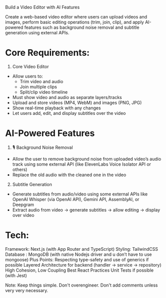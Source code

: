 Build a Video Editor with AI Features

Create a web-based video editor where users can upload videos and images, perform basic
editing operations (trim, join, clip), and apply AI-powered features such as background noise
removal and subtitle generation using external APIs.

# Core Requirements:
1. Core Video Editor
- Allow users to:
    - Trim video and audio
    - Join multiple clips
    - Split/clip video timeline
- Must show video and audio as separate layers/tracks
- Upload and store videos (MP4, WebM) and images (PNG, JPG)
- Show real-time playback with any changes
- Let users add, edit, and display subtitles over the video

# AI-Powered Features
1. 🎙 Background Noise Removal
- Allow the user to remove background noise from uploaded video’s audio track using
some external API (like ElevenLabs Voice Isolator API or others)
- Replace the old audio with the cleaned one in the video
2. Subtitle Generation
- Generate subtitles from audio/video using some external APIs like OpenAI Whisper (via
OpenAI API), Gemini API, AssemblyAI, or Deepgram
- Extract audio from video → generate subtitles → allow editing → display over video

# Tech:
Framework: Next.js (with App Router and TypeScript)
Styling: TailwindCSS
Database : MongoDB (with native Nodejs driver and u don’t have to use mongoose)
Plus Points:
Respecting type-safety and use of generics if possible
Layered Architecture for backend (handler -> service -> repository)
High Cohesion, Low Coupling
Best React Practices
Unit Tests if possible (with Jest)


Note: Keep things simple. Don't overengineer. Don't add comments unless very very necessary.


